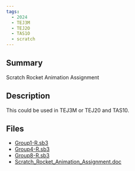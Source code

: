 ```yaml
---
tags:
  - 2024
  - TEJ3M
  - TEJ2O
  - TAS1O
  - scratch
---
```


## Summary

Scratch Rocket Animation Assignment

## Description

This could be used in TEJ3M or TEJ20 and TAS10.

## Files

*   [Group1-R.sb3](https://www.russellgordon.ca/acse/cemc-cse-resources/resources/2024/Esteban_Delossa/Group1-R.sb3)
*   [Group4-R.sb3](https://www.russellgordon.ca/acse/cemc-cse-resources/resources/2024/Esteban_Delossa/Group4-R.sb3)
*   [Group8-R.sb3](https://www.russellgordon.ca/acse/cemc-cse-resources/resources/2024/Esteban_Delossa/Group8-R.sb3)
*   [Scratch\_Rocket\_Animation\_Assignment.doc](https://www.russellgordon.ca/acse/cemc-cse-resources/resources/2024/Esteban_Delossa/Scratch_Rocket_Animation_Assignment.doc)